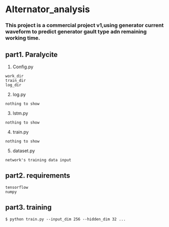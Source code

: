 # Alternator_analysis
### This project is a commercial project v1,using generator current waveform to predict generator gault type adn remaining working time.
## part1. Paralycite
1. Config.py
```bashrc
work_dir
train_dir
log_dir
```
2. log.py
```bashrc
nothing to show
```
3. lstm.py
```bashrc
nothing to show
```
4. train.py
```bashrc
nothing to show
```
5. dataset.py
```bashrc
network's training data input
```

## part2. requirements
```bashrc
tensorflow
numpy
```
## part3. training
```
$ python train.py --input_dim 256 --hidden_dim 32 ...
```
